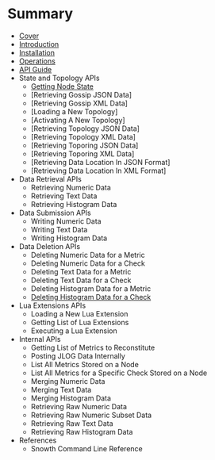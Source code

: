 # Summary

* [Cover](README.md)
* [Introduction](chapter1.md)
* [Installation](installation.md)
* [Operations](operations.md)
* [API Guide](api.md)
 * State and Topology APIs
   * [Getting Node State](api/state.md)
   * [Retrieving Gossip JSON Data]
   * [Retrieving Gossip XML Data]
   * [Loading a New Topology]
   * [Activating A New Topology]
   * [Retrieving Topology JSON Data]
   * [Retrieving Topology XML Data]
   * [Retrieving Toporing JSON Data]
   * [Retrieving Toporing XML Data]
   * [Retrieving Data Location In JSON Format]
   * [Retrieving Data Location In XML Format]
 * Data Retrieval APIs
   * Retrieving Numeric Data
   * Retrieving Text Data
   * Retrieving Histogram Data
 * Data Submission APIs
   * Writing Numeric Data
   * Writing Text Data
   * Writing Histogram Data
 * Data Deletion APIs
   * Deleting Numeric Data for a Metric
   * Deleting Numeric Data for a Check
   * Deleting Text Data for a Metric
   * Deleting Text Data for a Check
   * Deleting Histogram Data for a Metric
   * [Deleting Histogram Data for a Check](api/delete-histogram-check.md)
 * Lua Extensions APIs
   * Loading a New Lua Extension
   * Getting List of Lua Extensions
   * Executing a Lua Extension
 * Internal APIs
   * Getting List of Metrics to Reconstitute
   * Posting JLOG Data Internally
   * List All Metrics Stored on a Node
   * List All Metrics for a Specific Check Stored on a Node
   * Merging Numeric Data
   * Merging Text Data
   * Merging Histogram Data
   * Retrieving Raw Numeric Data
   * Retrieving Raw Numeric Subset Data
   * Retrieving Raw Text Data
   * Retrieving Raw Histogram Data
 * References
   * Snowth Command Line Reference  


